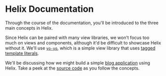 # Helix Documentation

Through the course of the documentation, you'll be introduced to the three main concepts in Helix.

Since Helix can be paired with many view libraries, we won't focus too much on views and components, although it'd be difficult to showcase Helix without it. We'll use [`yo-yo`](https://github.com/maxogden/yo-yo), which is a simple view library that uses [tagged template literals](https://developer.mozilla.org/en-US/docs/Web/JavaScript/Reference/Template_literals).

We'll be discussing how we might build a simple [blog application](http://helix-blog.surge.sh) using Helix. Take a peek at the [source code](/examples/blog/src) as you follow the concepts.
